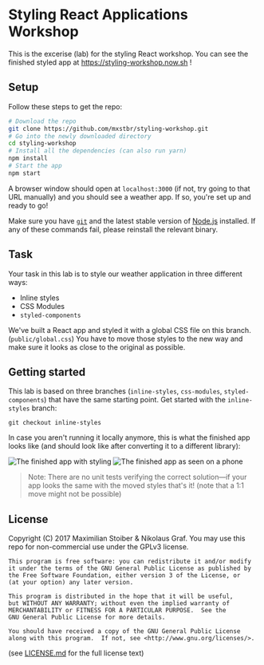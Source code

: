 # Styling React Applications Workshop

This is the excerise (lab) for the styling React workshop. You can see the finished styled app at https://styling-workshop.now.sh !

## Setup

Follow these steps to get the repo:

```sh
# Download the repo
git clone https://github.com/mxstbr/styling-workshop.git
# Go into the newly downloaded directory
cd styling-workshop
# Install all the dependencies (can also run yarn)
npm install
# Start the app
npm start
```

A browser window should open at `localhost:3000` (if not, try going to that URL manually) and you should see a weather app. If so, you're set up and ready to go!

Make sure you have [`git`](https://git-scm.com/) and the latest stable version of [Node.js](https://nodejs.org/en/) installed. If any of these commands fail, please reinstall the relevant binary.

## Task

Your task in this lab is to style our weather application in three different ways:

- Inline styles
- CSS Modules
- `styled-components`

We've built a React app and styled it with a global CSS file on this branch. (`public/global.css`) You have to move those styles to the new way and make sure it looks as close to the original as possible.

## Getting started

This lab is based on three branches (`inline-styles`, `css-modules`, `styled-components`) that have the same starting point. Get started with the `inline-styles` branch:

```
git checkout inline-styles
```

In case you aren't running it locally anymore, this is what the finished app looks like (and should look like after converting it to a different library):

![The finished app with styling](https://cloud.githubusercontent.com/assets/7525670/23343771/9145b31e-fc68-11e6-93e3-4002416b9608.png)
![The finished app as seen on a phone](https://cloud.githubusercontent.com/assets/7525670/23343772/914aad38-fc68-11e6-91c4-dd55dd0e875f.png)

> Note: There are no unit tests verifying the correct solution—if your app looks the same with the moved styles that's it! (note that a 1:1 move might not be possible)

## License

Copyright (C) 2017  Maximilian Stoiber & Nikolaus Graf. You may use this repo for non-commercial use under the GPLv3 license.

```
This program is free software: you can redistribute it and/or modify
it under the terms of the GNU General Public License as published by
the Free Software Foundation, either version 3 of the License, or
(at your option) any later version.

This program is distributed in the hope that it will be useful,
but WITHOUT ANY WARRANTY; without even the implied warranty of
MERCHANTABILITY or FITNESS FOR A PARTICULAR PURPOSE.  See the
GNU General Public License for more details.

You should have received a copy of the GNU General Public License
along with this program.  If not, see <http://www.gnu.org/licenses/>.
```

(see [LICENSE.md](LICENSE.md) for the full license text)
